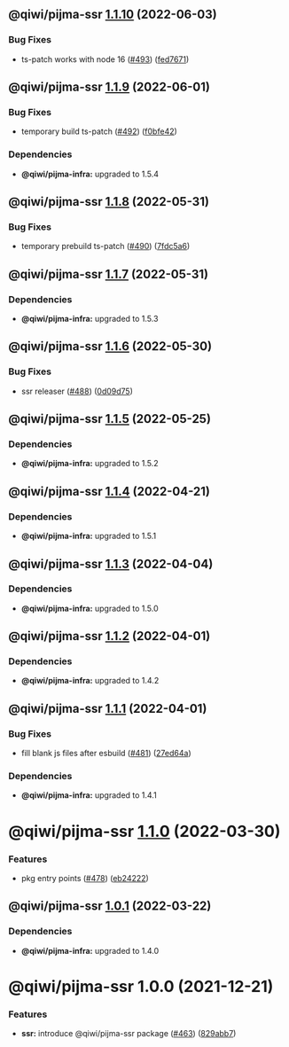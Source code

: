 ## @qiwi/pijma-ssr [1.1.10](https://github.com/qiwi/pijma/compare/@qiwi/pijma-ssr@1.1.9...@qiwi/pijma-ssr@1.1.10) (2022-06-03)


### Bug Fixes

* ts-patch works with node 16 ([#493](https://github.com/qiwi/pijma/issues/493)) ([fed7671](https://github.com/qiwi/pijma/commit/fed76714e3828dae193a832e9085abdc5bb16443))

## @qiwi/pijma-ssr [1.1.9](https://github.com/qiwi/pijma/compare/@qiwi/pijma-ssr@1.1.8...@qiwi/pijma-ssr@1.1.9) (2022-06-01)


### Bug Fixes

* temporary build ts-patch ([#492](https://github.com/qiwi/pijma/issues/492)) ([f0bfe42](https://github.com/qiwi/pijma/commit/f0bfe42c8239d93fae59c23928d26f2d12140c98))





### Dependencies

* **@qiwi/pijma-infra:** upgraded to 1.5.4

## @qiwi/pijma-ssr [1.1.8](https://github.com/qiwi/pijma/compare/@qiwi/pijma-ssr@1.1.7...@qiwi/pijma-ssr@1.1.8) (2022-05-31)


### Bug Fixes

* temporary prebuild ts-patch ([#490](https://github.com/qiwi/pijma/issues/490)) ([7fdc5a6](https://github.com/qiwi/pijma/commit/7fdc5a6a60620dd5f67ec0d10f51103f1a57489c))

## @qiwi/pijma-ssr [1.1.7](https://github.com/qiwi/pijma/compare/@qiwi/pijma-ssr@1.1.6...@qiwi/pijma-ssr@1.1.7) (2022-05-31)





### Dependencies

* **@qiwi/pijma-infra:** upgraded to 1.5.3

## @qiwi/pijma-ssr [1.1.6](https://github.com/qiwi/pijma/compare/@qiwi/pijma-ssr@1.1.5...@qiwi/pijma-ssr@1.1.6) (2022-05-30)


### Bug Fixes

* ssr releaser ([#488](https://github.com/qiwi/pijma/issues/488)) ([0d09d75](https://github.com/qiwi/pijma/commit/0d09d758808f35a1382f20118a50f4fb7db978e4))

## @qiwi/pijma-ssr [1.1.5](https://github.com/qiwi/pijma/compare/@qiwi/pijma-ssr@1.1.4...@qiwi/pijma-ssr@1.1.5) (2022-05-25)





### Dependencies

* **@qiwi/pijma-infra:** upgraded to 1.5.2

## @qiwi/pijma-ssr [1.1.4](https://github.com/qiwi/pijma/compare/@qiwi/pijma-ssr@1.1.3...@qiwi/pijma-ssr@1.1.4) (2022-04-21)





### Dependencies

* **@qiwi/pijma-infra:** upgraded to 1.5.1

## @qiwi/pijma-ssr [1.1.3](https://github.com/qiwi/pijma/compare/@qiwi/pijma-ssr@1.1.2...@qiwi/pijma-ssr@1.1.3) (2022-04-04)





### Dependencies

* **@qiwi/pijma-infra:** upgraded to 1.5.0

## @qiwi/pijma-ssr [1.1.2](https://github.com/qiwi/pijma/compare/@qiwi/pijma-ssr@1.1.1...@qiwi/pijma-ssr@1.1.2) (2022-04-01)





### Dependencies

* **@qiwi/pijma-infra:** upgraded to 1.4.2

## @qiwi/pijma-ssr [1.1.1](https://github.com/qiwi/pijma/compare/@qiwi/pijma-ssr@1.1.0...@qiwi/pijma-ssr@1.1.1) (2022-04-01)


### Bug Fixes

* fill blank js files after esbuild ([#481](https://github.com/qiwi/pijma/issues/481)) ([27ed64a](https://github.com/qiwi/pijma/commit/27ed64ae458c9991d466dc9a479231d65ccb4d60))





### Dependencies

* **@qiwi/pijma-infra:** upgraded to 1.4.1

# @qiwi/pijma-ssr [1.1.0](https://github.com/qiwi/pijma/compare/@qiwi/pijma-ssr@1.0.1...@qiwi/pijma-ssr@1.1.0) (2022-03-30)


### Features

* pkg entry points ([#478](https://github.com/qiwi/pijma/issues/478)) ([eb24222](https://github.com/qiwi/pijma/commit/eb24222fc1421560abcc8736dd0c0127b56d8e0e))

## @qiwi/pijma-ssr [1.0.1](https://github.com/qiwi/pijma/compare/@qiwi/pijma-ssr@1.0.0...@qiwi/pijma-ssr@1.0.1) (2022-03-22)





### Dependencies

* **@qiwi/pijma-infra:** upgraded to 1.4.0

# @qiwi/pijma-ssr 1.0.0 (2021-12-21)


### Features

* **ssr:** introduce @qiwi/pijma-ssr package ([#463](https://github.com/qiwi/pijma/issues/463)) ([829abb7](https://github.com/qiwi/pijma/commit/829abb7f755c1085ca3f664d385fbfe3bcbd5e00))
